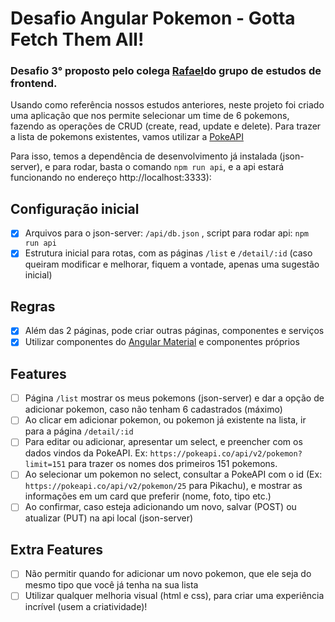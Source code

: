 # Desafio Angular Pokemon - Gotta Fetch Them All!
 ### Desafio 3° proposto pelo colega [Rafael](https://github.com/rpaivabr)do grupo de estudos de frontend.



Usando como referência nossos estudos anteriores, neste projeto foi criado uma aplicação que nos permite selecionar um time de 6 pokemons, fazendo as operações de CRUD (create, read, update e delete). Para trazer a lista de pokemons existentes, vamos utilizar a [PokeAPI](https://pokeapi.co)
  
Para isso, temos a dependência de desenvolvimento já instalada (json-server), e para rodar, basta o comando `npm run api`, e a api estará funcionando no endereço http://localhost:3333):

## Configuração inicial

- [x] Arquivos para o json-server: `/api/db.json` , script para rodar api: `npm run api`
- [x] Estrutura inicial para rotas, com as páginas `/list` e `/detail/:id` (caso queiram modificar e melhorar, fiquem a vontade, apenas uma sugestão inicial)

## Regras

- [x] Além das 2 páginas, pode criar outras páginas, componentes e serviços
- [x] Utilizar componentes do [Angular Material](https://material.angular.io/) e componentes próprios

## Features

- [ ] Página `/list` mostrar os meus pokemons (json-server) e dar a opção de adicionar pokemon, caso não tenham 6 cadastrados (máximo)
- [ ] Ao clicar em adicionar pokemon, ou pokemon já existente na lista, ir para a página `/detail/:id`
- [ ] Para editar ou adicionar, apresentar um select, e preencher com os dados vindos da PokeAPI. Ex: `https://pokeapi.co/api/v2/pokemon?limit=151` para trazer os nomes dos primeiros 151 pokemons.
- [ ] Ao selecionar um pokemon no select, consultar a PokeAPI com o id (Ex: `https://pokeapi.co/api/v2/pokemon/25` para Pikachu), e mostrar as informações em um card que preferir (nome, foto, tipo etc.)
- [ ] Ao confirmar, caso esteja adicionando um novo, salvar (POST) ou atualizar (PUT) na api local (json-server)

## Extra Features
- [ ] Não permitir quando for adicionar um novo pokemon, que ele seja do mesmo tipo que você já tenha na sua lista
- [ ] Utilizar qualquer melhoria visual (html e css), para criar uma experiência incrível (usem a criatividade)!
